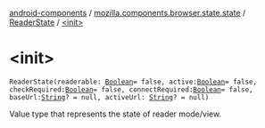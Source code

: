 [android-components](../../index.md) / [mozilla.components.browser.state.state](../index.md) / [ReaderState](index.md) / [&lt;init&gt;](./-init-.md)

# &lt;init&gt;

`ReaderState(readerable: `[`Boolean`](https://kotlinlang.org/api/latest/jvm/stdlib/kotlin/-boolean/index.html)` = false, active: `[`Boolean`](https://kotlinlang.org/api/latest/jvm/stdlib/kotlin/-boolean/index.html)` = false, checkRequired: `[`Boolean`](https://kotlinlang.org/api/latest/jvm/stdlib/kotlin/-boolean/index.html)` = false, connectRequired: `[`Boolean`](https://kotlinlang.org/api/latest/jvm/stdlib/kotlin/-boolean/index.html)` = false, baseUrl: `[`String`](https://kotlinlang.org/api/latest/jvm/stdlib/kotlin/-string/index.html)`? = null, activeUrl: `[`String`](https://kotlinlang.org/api/latest/jvm/stdlib/kotlin/-string/index.html)`? = null)`

Value type that represents the state of reader mode/view.

